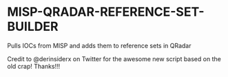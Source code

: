 # MISP-QRADAR-REFERENCE-SET-BUILDER
Pulls IOCs from MISP and adds them to reference sets in QRadar


Credit to @derinsiderx on Twitter for the awesome new script based on the old crap! Thanks!!!
